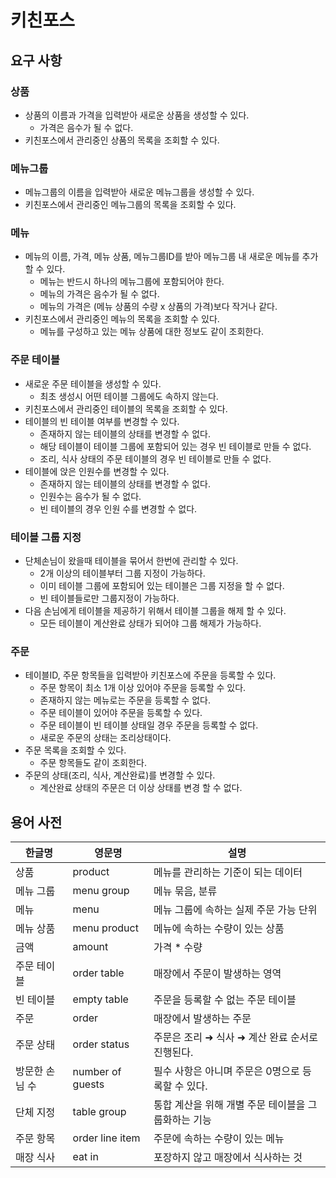 # 키친포스

## 요구 사항
### 상품
- 상품의 이름과 가격을 입력받아 새로운 상품을 생성할 수 있다.  
  - 가격은 음수가 될 수 없다.
- 키친포스에서 관리중인 상품의 목록을 조회할 수 있다.

### 메뉴그룹
- 메뉴그룹의 이름을 입력받아 새로운 메뉴그룹을 생성할 수 있다.
- 키친포스에서 관리중인 메뉴그룹의 목록을 조회할 수 있다.

### 메뉴
- 메뉴의 이름, 가격, 메뉴 상품, 메뉴그룹ID를 받아 메뉴그룹 내 새로운 메뉴를 추가할 수 있다.
  - 메뉴는 반드시 하나의 메뉴그룹에 포함되어야 한다.
  - 메뉴의 가격은 음수가 될 수 없다.
  - 메뉴의 가격은 (메뉴 상품의 수량 x 상품의 가격)보다 작거나 같다.
- 키친포스에서 관리중인 메뉴의 목록을 조회할 수 있다.
  - 메뉴를 구성하고 있는 메뉴 상품에 대한 정보도 같이 조회한다.

### 주문 테이블
- 새로운 주문 테이블을 생성할 수 있다.
  - 최초 생성시 어떤 테이블 그룹에도 속하지 않는다. 
- 키친포스에서 관리중인 테이블의 목록을 조회할 수 있다.
- 테이블의 빈 테이블 여부를 변경할 수 있다.
  - 존재하지 않는 테이블의 상태를 변경할 수 없다.
  - 해당 테이블이 테이블 그룹에 포함되어 있는 경우 빈 테이블로 만들 수 없다. 
  - 조리, 식사 상태의 주문 테이블의 경우 빈 테이블로 만들 수 없다.
- 테이블에 앉은 인원수를 변경할 수 있다.
  - 존재하지 않는 테이블의 상태를 변경할 수 없다.
  - 인원수는 음수가 될 수 없다.
  - 빈 테이블의 경우 인원 수를 변경할 수 없다.

### 테이블 그룹 지정
- 단체손님이 왔을때 테이블을 묶어서 한번에 관리할 수 있다.
  - 2개 이상의 테이블부터 그룹 지정이 가능하다.
  - 이미 테이블 그룹에 포함되어 있는 테이블은 그룹 지정을 할 수 없다.
  - 빈 테이블들로만 그룹지정이 가능하다.
- 다음 손님에게 테이블을 제공하기 위해서 테이블 그룹을 해제 할 수 있다.
  - 모든 테이블이 계산완료 상태가 되어야 그룹 해제가 가능하다.

### 주문
- 테이블ID, 주문 항목들을 입력받아 키친포스에 주문을 등록할 수 있다.
  - 주문 항목이 최소 1개 이상 있어야 주문을 등록할 수 있다.
  - 존재하지 않는 메뉴로는 주문을 등록할 수 없다.
  - 주문 테이블이 있어야 주문을 등록할 수 있다.
  - 주문 테이블이 빈 테이블 상태일 경우 주문을 등록할 수 없다.
  - 새로운 주문의 상태는 조리상태이다.
- 주문 목록을 조회할 수 있다.
  - 주문 항목들도 같이 조회한다.
- 주문의 상태(조리, 식사, 계산완료)를 변경할 수 있다.
  - 계산완료 상태의 주문은 더 이상 상태를 변경 할 수 없다.

## 용어 사전

| 한글명 | 영문명 | 설명 |
| --- | --- | --- |
| 상품 | product | 메뉴를 관리하는 기준이 되는 데이터 |
| 메뉴 그룹 | menu group | 메뉴 묶음, 분류 |
| 메뉴 | menu | 메뉴 그룹에 속하는 실제 주문 가능 단위 |
| 메뉴 상품 | menu product | 메뉴에 속하는 수량이 있는 상품 |
| 금액 | amount | 가격 * 수량 |
| 주문 테이블 | order table | 매장에서 주문이 발생하는 영역 |
| 빈 테이블 | empty table | 주문을 등록할 수 없는 주문 테이블 |
| 주문 | order | 매장에서 발생하는 주문 |
| 주문 상태 | order status | 주문은 조리 ➜ 식사 ➜ 계산 완료 순서로 진행된다. |
| 방문한 손님 수 | number of guests | 필수 사항은 아니며 주문은 0명으로 등록할 수 있다. |
| 단체 지정 | table group | 통합 계산을 위해 개별 주문 테이블을 그룹화하는 기능 |
| 주문 항목 | order line item | 주문에 속하는 수량이 있는 메뉴 |
| 매장 식사 | eat in | 포장하지 않고 매장에서 식사하는 것 |
